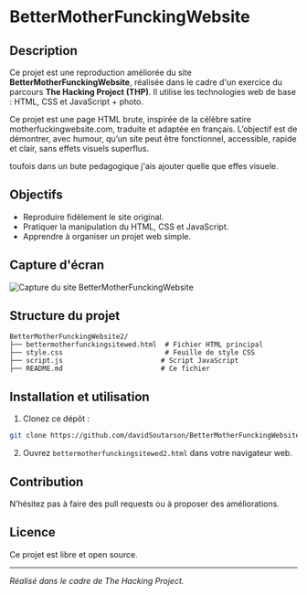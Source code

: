# BetterMotherFunckingWebsite

## Description

Ce projet est une reproduction améliorée du site **BetterMotherFunckingWebsite**, réalisée dans le cadre d'un exercice du parcours **The Hacking Project (THP)**. Il utilise les technologies web de base : HTML, CSS et JavaScript + photo.

Ce projet est une page HTML brute, inspirée de la célèbre satire motherfuckingwebsite.com, traduite et adaptée en français.
L’objectif est de démontrer, avec humour, qu’un site peut être fonctionnel, accessible, rapide et clair, sans effets visuels superflus.

toufois dans un bute pedagogique j'ais ajouter quelle que effes visuele.

## Objectifs

- Reproduire fidèlement le site original.
- Pratiquer la manipulation du HTML, CSS et JavaScript.
- Apprendre à organiser un projet web simple.

## Capture d'écran

![Capture du site BetterMotherFunckingWebsite](assets/screenshot.png)

## Structure du projet

```
BetterMotherFunckingWebsite2/
├── bettermotherfunckingsitewed.html  # Fichier HTML principal
├── style.css                         # Feuille de style CSS
├── script.js                        # Script JavaScript
├── README.md                        # Ce fichier
```

## Installation et utilisation

1. Clonez ce dépôt :

```bash
git clone https://github.com/davidSoutarson/BetterMotherFunckingWebsite2.git
```

2. Ouvrez `bettermotherfunckingsitewed2.html` dans votre navigateur web.

## Contribution

N’hésitez pas à faire des pull requests ou à proposer des améliorations.

## Licence

Ce projet est libre et open source.

---

_Réalisé dans le cadre de The Hacking Project._
